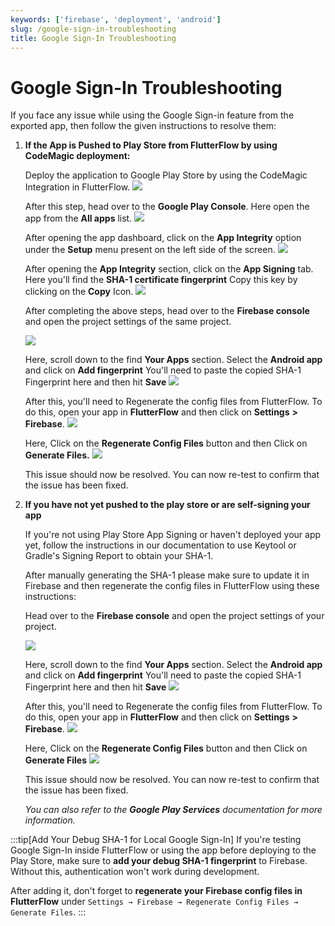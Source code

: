 ```yaml
---
keywords: ['firebase', 'deployment', 'android']
slug: /google-sign-in-troubleshooting
title: Google Sign-In Troubleshooting
---
```

# Google Sign-In Troubleshooting

If you face any issue while using the Google Sign-in feature from the exported app, then follow the given instructions to resolve them:

1. **If the App is Pushed to Play Store from FlutterFlow by using CodeMagic deployment:**

   Deploy the application to Google Play Store by using the CodeMagic Integration in FlutterFlow.
   ![](../assets/20250430121439158816.png)

    After this step, head over to the **Google Play Console**. Here open the app from the **All apps** list.
    ![](../assets/20250430121439605476.png)

    After opening the app dashboard, click on the **App Integrity** option under the **Setup** menu present on the left side of the screen.
    ![](../assets/20250430121440000724.png)

    After opening the **App Integrity** section, click on the **App Signing** tab. Here you'll find the **SHA-1 certificate fingerprint** Copy this key by clicking on the **Copy** Icon. 
    ![](../assets/20250430121440426479.png)

    After completing the above steps, head over to the **Firebase console** and open the project settings of the same project.

    ![](../assets/20250430121440906814.png)

    Here, scroll down to the find **Your Apps** section. Select the **Android app** and click on **Add fingerprint** You'll need to paste the copied SHA-1 Fingerprint here and then hit **Save**
    ![](../assets/20250430121441325585.png)

    After this, you'll need to Regenerate the config files from FlutterFlow. To do this, open your app in **FlutterFlow** and then click on **Settings** **&gt;** **Firebase**.
    ![](../assets/20250430121441664549.png)

    Here, Click on the **Regenerate Config Files** button and then Click on **Generate Files.**
    ![](../assets/20250430121442125737.png)

    This issue should now be resolved. You can now re-test to confirm that the issue has been fixed.

2. **If you have not yet pushed to the play store or are self-signing your app**

    If you're not using Play Store App Signing or haven't deployed your app yet, follow the instructions in our documentation to use Keytool or Gradle's Signing Report to obtain your SHA-1.

    After manually generating the SHA-1 please make sure to update it in Firebase and then regenerate the config files in FlutterFlow using these instructions:

    Head over to the **Firebase console** and open the project settings of your project.

    ![](../assets/20250430121442525774.png)

    Here, scroll down to the find **Your Apps** section. Select the **Android app** and click on **Add fingerprint** You'll need to paste the copied SHA-1 Fingerprint here and then hit **Save**
    ![](../assets/20250430121442863891.png)

    After this, you'll need to Regenerate the config files from FlutterFlow. To do this, open your app in **FlutterFlow** and then click on **Settings** **&gt;** **Firebase**.
    ![](../assets/20250430121443139294.png)

    Here, Click on the **Regenerate Config Files** button and then Click on **Generate Files**
    ![](../assets/20250430121443525154.png)
   

    This issue should now be resolved. You can now re-test to confirm that the issue has been fixed.​

    *You can also refer to the **Google Play Services** documentation for more information.*

:::tip[Add Your Debug SHA-1 for Local Google Sign-In]
If you're testing Google Sign-In inside FlutterFlow or using the app before deploying to the Play Store, make sure to **add your debug SHA-1 fingerprint** to Firebase. Without this, authentication won't work during development.

After adding it, don't forget to **regenerate your Firebase config files in FlutterFlow** under `Settings → Firebase → Regenerate Config Files → Generate Files`.
:::
